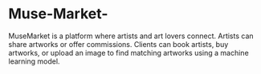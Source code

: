 # Muse-Market-
MuseMarket is a platform where artists and art lovers connect. Artists can share artworks or offer commissions. Clients can book artists, buy artworks, or upload an image to find matching artworks using a machine learning model.
